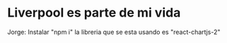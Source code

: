 # Liverpool es parte de mi vida 

Jorge: Instalar "npm i"
 la libreria que se esta usando es "react-chartjs-2"
